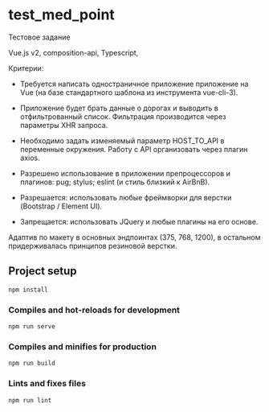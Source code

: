 # test_med_point
Тестовое задание

Vue.js v2, 
composition-api,
Typescript,

Критерии:

- Требуется написать одностраничное приложение приложение на Vue (на базе стандартного шаблона из инструмента vue-cli-3).

- Приложение будет брать данные о дорогах и выводить в отфильтрованный список.
Фильтрация производится через параметры XHR запроса.

- Необходимо задать изменяемый параметр HOST_TO_API в переменные окружения.
Работу с API организовать через плагин axios.

- Разрешено использование в приложении препроцессоров и плагинов:
pug;
stylus;
eslint (и стиль близкий к AirBnB).
- Разрешается: использовать любые фреймворки для верстки (Bootstrap / Element UI).
- Запрещается: использовать JQuery и любые плагины на его основе.

Адаптив по макету в основных эндпоинтах (375, 768, 1200), в остальном придерживалась принципов резиновой верстки.

## Project setup
```
npm install
```

### Compiles and hot-reloads for development
```
npm run serve
```

### Compiles and minifies for production
```
npm run build
```

### Lints and fixes files
```
npm run lint
```
